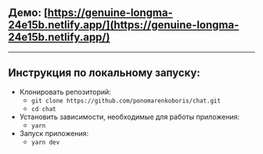 ## Демо: [https://genuine-longma-24e15b.netlify.app/](https://genuine-longma-24e15b.netlify.app/)
***
## Инструкция по локальному запуску:
* Клонировать репозиторий:
	- ```git clone https://github.com/ponomarenkoboris/chat.git```
	- ```cd chat```
* Установить зависимости, необходимые для работы приложения:
	- ```yarn```
* Запуск приложения:
	- ```yarn dev```

